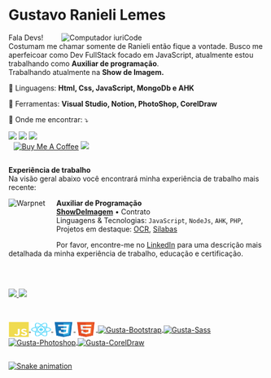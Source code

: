<h1>Gustavo Ranieli Lemes</h1>
<img src="https://raw.githubusercontent.com/MicaelliMedeiros/micaellimedeiros/master/image/computer-illustration.png" min-width="400px" max-width="400px" width="400px" align="right" alt="Computador iuriCode">

<p align="left"> 
  Fala Devs! Costumam me chamar somente de Ranieli então fique a vontade. Busco me aperfeicoar como Dev FullStack focado em JavaScript,
   atualmente estou trabalhando como <strong>Auxiliar de programação</strong>.<br>
    Trabalhando atualmente na <strong>Show de Imagem.</strong> 
</p>

<p align="left">
  🦄 Linguagens: <strong> Html, Css, JavaScript, MongoDb e AHK</strong>
</p>

<p align="left">
  💼 Ferramentas: <strong>Visual Studio, Notion, PhotoShop, CorelDraw</strong>
</p>

<p align="left">
  💌 Onde me encontrar: ⤵️
</p>

<p align="left">
  <a href="https://www.linkedin.com/in/gustavo-ranieli-lemes-053793200/" alt="Linkedin">
  <img src="https://img.shields.io/badge/-Linkedin-0e76a8?style=flat-square&logo=Linkedin&logoColor=white&link=LINK-DO-SEU-LINKEDIN" /></a>

  <a href="#" alt="WhatsApp">
  <img src="https://img.shields.io/badge/-WhatsApp-25d366?style=flat-square&labelColor=25d366&logo=whatsapp&logoColor=white&link=API-DO-SEU-WHATSAPP"/></a>

  <a href="https://www.instagram.com/gustav.ranieli/" alt="Instagram">
  <img src="https://img.shields.io/badge/-Instagram-DF0174?style=flat-square&labelColor=DF0174&logo=instagram&logoColor=white&link=LINK-DO-SEU-INSTAGRAM"/></a>
  <br>
  <a href="https://www.buymeacoffee.com/agustavoarz" target="_blank">
  <img src="https://cdn.buymeacoffee.com/buttons/default-orange.png" alt="Buy Me A Coffee" height="41" width="174" style="margin-left:10px"></a>
  
  <a href="https://www.codewars.com/users/GustavoRanieli">
    <img src="https://www.codewars.com/users/GustavoRanieli/badges/large"><a/>
</p>

##

<div>
    <strong>Experiência de trabalho</strong><br>
Na visão geral abaixo você encontrará minha experiência de trabalho mais recente:

[<img align="left" height="94px" width="94px" alt="Warpnet" src="https://scontent.fcgh9-1.fna.fbcdn.net/v/t39.30808-1/277672056_507576907464320_8682775633970126696_n.jpg?stp=dst-jpg_p200x200&_nc_cat=111&ccb=1-7&_nc_sid=c6021c&_nc_ohc=3r2hj4-qrUYAX_W4BnZ&_nc_ht=scontent.fcgh9-1.fna&oh=00_AfDTwRV1cPNkCEIB3HR_UiTV1JFNJwzHbg9f7Tr0mXQKhQ&oe=63955D62"/>](https://showdeimagem.com.br/)

**Auxiliar de Programação** \
[**ShowDeImagem**](https://showdeimagem.com.br/) • Contrato \
Linguagens & Tecnologias: `JavaScript`, `NodeJs`, `AHK`, `PHP`,\
Projetos em destaque: [OCR](), [Sílabas]()
<br/>

Por favor, encontre-me no [LinkedIn](https://www.linkedin.com/in/gustavo-ranieli-lemes-053793200/) para uma descrição mais detalhada da minha experiência de trabalho, educação e certificação.
</div>

##
⠀⠀⠀⠀⠀⠀⠀⠀⠀⠀⠀⠀⠀⠀⠀⠀⠀⠀⠀⠀⠀⠀⠀⠀⠀⠀⠀⠀⠀⠀⠀⠀⠀⠀⠀⠀
<div align="left">
  <a href="https://github.com/GustavoRanieli">
  <img height="180em" src="https://github-readme-stats.vercel.app/api?username=GustavoRanieli&show_icons=true&theme=github_dark&include_all_commits=true&count_private=true"/>
  <img height="180em" src="https://github-readme-stats.vercel.app/api/top-langs/?username=GustavoRanieli&layout=compact&langs_count=7&theme=github_dark"/>
</div>

##
    
<div style="display: inline_block"><br>
  <img align="center" alt="Gusta-Js" height="30" width="40" src="https://raw.githubusercontent.com/devicons/devicon/master/icons/javascript/javascript-plain.svg">
  <img align="center" alt="Gusta-React" height="30" width="40" src="https://raw.githubusercontent.com/devicons/devicon/master/icons/react/react-original.svg">
  <img align="center" alt="Gusta-CSS" height="30" width="40" src="https://raw.githubusercontent.com/devicons/devicon/master/icons/css3/css3-original.svg">
  <img align="center" alt="Gusta-HTML" height="30" width="40" src="https://raw.githubusercontent.com/devicons/devicon/master/icons/html5/html5-original.svg">
  <img align="center" alt="Gusta-Bootstrap" height="30" width="40" src="https://cdn.jsdelivr.net/gh/devicons/devicon/icons/bootstrap/bootstrap-original.svg" />
  <img align="center" alt="Gusta-Sass" height="30" width="40" src="https://cdn.jsdelivr.net/gh/devicons/devicon/icons/sass/sass-original.svg" /> 
  <img align="center" alt="Gusta-Photoshop" height="30" width="40" src="https://cdn.jsdelivr.net/gh/devicons/devicon/icons/photoshop/photoshop-line.svg" />
  <img align="center" alt="Gusta-CorelDraw" height="30" width="40" src="https://user-images.githubusercontent.com/93204660/166623005-5314c646-2734-4509-892f-7b652be06717.svg" />
</div>
    
## 
    

  ![Snake animation](https://github.com/GustavoRanieli/GustavoRanieli/blob/output/github-contribution-grid-snake.svg)

